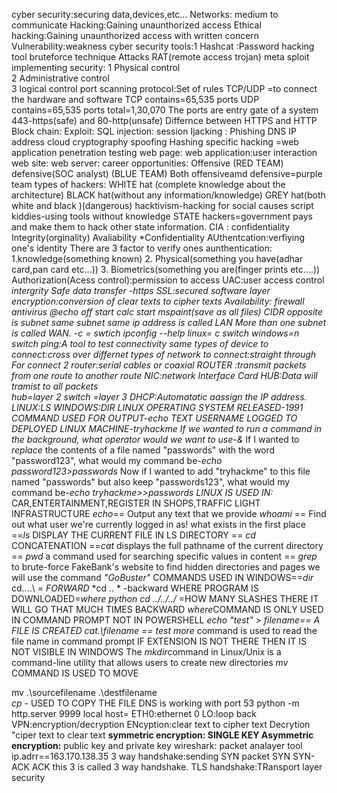 cyber security:securing data,devices,etc...
Networks: medium to communicate
Hacking:Gaining unaunthorized access
Ethical hacking:Gaining unaunthorized access with written concern
Vulnerability:weakness
cyber security tools:1
    Hashcat :Password hacking tool
    bruteforce technique
    Attacks
    RAT(remote access trojan)
    meta sploit
implementing security:
           1 Physical control   
           2 Administrative control   
           3 logical control
port scanning 
protocol:Set of rules
TCP/UDP =to connect the hardware and software
 TCP contains=65,535 ports
 UDP contains=65,535 ports
  total=1,30,070
  The ports are entry gate of a system
  443-https(safe) and 80-http(unsafe)
Differnce between HTTPS and HTTP
Block chain:
Exploit:
SQL injection:
session Ijacking :
Phishing
DNS 
IP address
cloud
cryptography
spoofing
Hashing
specific hacking =web application penetration testing
web page:
web application:user interaction
web site:
web server:
career opportunities:
    Offensive (RED TEAM)
    defensive(SOC  analyst) (BLUE TEAM)
    Both offensiveamd defensive=purple team
 types of hackers:
     WHITE hat (complete knowledge about the architecture)
     BLACK hat(without any information/knowledge)
     GREY hat(both  white and black )(dangerous)
     hacktivism-hacking for social causes
     script kiddies-using tools without knowledge
     STATE hackers=government pays and make them to hack other state information.
CIA :
     confidentiality
     Integrity(orginality)
     Avaliability
*Confidentiality
     AUthentcation:verfiying one's identity
     There are 3 factor to verify ones aunthentication:
      1.knowledge(something known)
      2. Physical(something you have(adhar card,pan card etc...))
      3. Biometrics(something you are(finger prints etc....))
Authorization(Acess control):permission to access
UAC:user access control
*intergrity
     Safe data transfer -https
     SSL:secured software layer
  encryption:conversion of  clear texts to cipher texts
*Availability:
   firewall
   antivirus
 @echo off 
 start calc
 start mspaint(save as all files)
 CIDR opposite is subnet
 same subnet same ip address is called LAN
 More than one subnet is called WAN.
 -c = swtich
 ipconfig --help
 linux= c switch
 windows=n switch
 ping:A tool to test connectivity
 same types of device to connect:cross over
 differnet types of network to connect:straight through
 For connect 2 router:serial cables or coaxial
 ROUTER :transmit packets from one route to another route 
 NIC:network Interface Card
 HUB:Data will tramist to all packets  
 hub=layer 2
 switch =layer 3
 DHCP:Automatatic aassign the IP address.
 LINUX:LS
 WINDOWS:DIR
 LINUX OPERATING SYSTEM RELEASED-*1991*
COMMAND USED FOR OUTPUT-*echo TEXT*
USERNAME LOGGED TO DEPLOYED LINUX MACHINE-*tryhackme*
If we wanted to run a command in the background, what operator would we want to use-*&*
If I wanted to *replace* the contents of a file named "passwords" with the word "password123", what would my command be-*echo password123>passwords*
Now if I wanted to add "tryhackme" to this file named "passwords" but also keep "passwords123", what would my command be-*echo tryhackme>>passwords*
*LINUX IS USED IN:*
         CAR,ENTERTAINMENT,REGISTER IN SHOPS,TRAFFIC LIGHT INFRASTRUCTURE
*echo*== Output any text that we provide
*whoami* ==	Find out what user we're currently logged in as!
what exists in the first place ==*ls*
DISPLAY THE CURRENT FILE IN LS DIRECTORY == *cd*
CONCATENATION ==*cat*
displays the full pathname of the current directory == *pwd*
a command used for searching specific values in content == *grep*
to brute-force FakeBank's website to find hidden directories and pages we will use the command *"GoBuster"*
COMMANDS USED IN WINDOWS==*dir*
cd..\..\ = *FORWARD*
*cd .. * -backward
WHERE PROGRAM IS DOWNLOADED=*where python*
*cd ../../../* =HOW MANY SLASHES THERE IT WILL GO THAT MUCH TIMES BACKWARD
*where*COMMAND IS ONLY USED IN COMMAND PROMPT NOT IN POWERSHELL
*echo "test" > filename== A FILE IS CREATED*
*cat.\filename == test*
*more* command is used to read the file name in command prompt
IF EXTENSION IS NOT THERE THEN IT IS NOT VISIBLE IN WINDOWS
The *mkdir*command in Linux/Unix is a command-line utility that allows users to create new directories
*mv* COMMAND IS USED TO MOVE

mv .\sourcefilename .\destfilename\
*cp* - USED TO COPY THE FILE
DNS is working with port 53
python -m http.server 9999
local host=
ETH0:ethernet 0
LO:loop back
VPN:encryption/decryption
ENcyption:clear text to cipher text
Decrytion "ciper text to clear text
**symmetric encryption:  SINGLE KEY
Asymmetric encryption:** public key and private key
wireshark: packet analayer tool
ip.adrr==163.170.138.35
 3 way handshake:sending SYN packet
 SYN
 SYN-ACK
 ACK  this 3 is called 3 way handshake.
 TLS handshake:TRansport layer security
 

